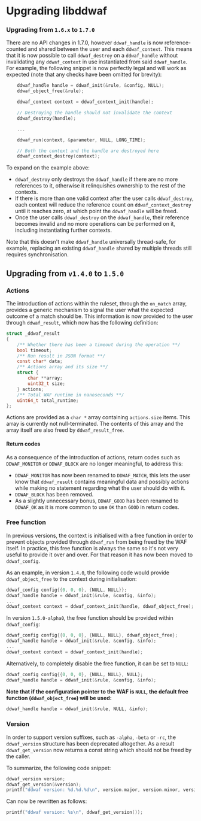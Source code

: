 # Upgrading libddwaf

### Upgrading from `1.6.x` to `1.7.0`

There are no API changes in 1.7.0, however `ddwaf_handle` is now reference-counted and shared between the user and each `ddwaf_context`. This means that it is now possible to call `ddwaf_destroy` on a `ddwaf_handle` without invalidating any `ddwaf_context` in use instantiated from said `ddwaf_handle`. For example, the following snippet is now perfectly legal and will work as expected (note that any checks have been omitted for brevity):

```c
    ddwaf_handle handle = ddwaf_init(&rule, &config, NULL);
    ddwaf_object_free(&rule);

    ddwaf_context context = ddwaf_context_init(handle);

    // Destroying the handle should not invalidate the context
    ddwaf_destroy(handle);

    ...

    ddwaf_run(context, &parameter, NULL, LONG_TIME);

    // Both the context and the handle are destroyed here
    ddwaf_context_destroy(context);
```

To expand on the example above:
- `ddwaf_destroy` only destroys the `ddwaf_handle` if there are no more references to it, otherwise it relinquishes ownership to the rest of the contexts.
- If there is more than one valid context after the user calls `ddwaf_destroy`, each context will reduce the reference count on `ddwaf_context_destroy` until it reaches zero, at which point the `ddwaf_handle` will be freed.
- Once the user calls `ddwaf_destroy` on the `ddwaf_handle`, their reference becomes invalid and no more operations can be performed on it, including instantiating further contexts.

Note that this doesn't make `ddwaf_handle` universally thread-safe, for example, replacing an existing `ddwaf_handle` shared by multiple threads still requires synchronisation.

## Upgrading from `v1.4.0` to `1.5.0`

### Actions

The introduction of actions within the ruleset, through the `on_match` array, provides a generic mechanism to signal the user what the expected outcome of a match should be. This information is now provided to the user through `ddwaf_result`, which now has the following definition:

```c
struct _ddwaf_result
{
    /** Whether there has been a timeout during the operation **/
    bool timeout;
    /** Run result in JSON format **/
    const char* data;
    /** Actions array and its size **/
    struct {
        char **array;
        uint32_t size;
    } actions;
    /** Total WAF runtime in nanoseconds **/
    uint64_t total_runtime;
};
```

Actions are provided as a `char *` array containing `actions.size` items. This array is currently not null-terminated. The contents of this array and the array itself are also freed by `ddwaf_result_free`.

#### Return codes

As a consequence of the introduction of actions, return codes such as `DDWAF_MONITOR` or `DDWAF_BLOCK` are no longer meaningful, to address this:
- `DDWAF_MONITOR` has now been renamed to `DDWAF_MATCH`, this lets the user know that `ddwaf_result` contains meaningful data and possibly actions while making no statement regarding what the user should do with it.
- `DDWAF_BLOCK` has been removed.
- As a slightly unnecessary bonus, `DDWAF_GOOD` has been renamed to `DDWAF_OK` as it is more common to use `OK` than `GOOD` in return codes.

### Free function

In previous versions, the context is initialised with a free function in order to prevent objects provided through `ddwaf_run` from being freed by the WAF itself. In practice, this free function is always the same so it's not very useful to provide it over and over. For that reason it has now been moved to `ddwaf_config`.

As an example, in version `1.4.0`, the following code would provide `ddwaf_object_free` to the context during initialisation:

```c
ddwaf_config config{{0, 0, 0}, {NULL, NULL}};
ddwaf_handle handle = ddwaf_init(&rule, &config, &info);
...
ddwaf_context context = ddwaf_context_init(handle, ddwaf_object_free);
```

In version `1.5.0-alpha0`, the free function should be provided within `ddwaf_config`:
```c
ddwaf_config config{{0, 0, 0}, {NULL, NULL}, ddwaf_object_free};
ddwaf_handle handle = ddwaf_init(&rule, &config, &info);
...
ddwaf_context context = ddwaf_context_init(handle);
```

Alternatively, to completely disable the free function, it can be set to `NULL`:
```c
ddwaf_config config{{0, 0, 0}, {NULL, NULL}, NULL};
ddwaf_handle handle = ddwaf_init(&rule, &config, &info);
```

**Note that if the configuration pointer to the WAF is `NULL`, the default free function (`ddwaf_object_free`) will be used:**
```c
ddwaf_handle handle = ddwaf_init(&rule, NULL, &info);
```

### Version

In order to support version suffixes, such as `-alpha`, `-beta` or `-rc`, the `ddwaf_version` structure has been deprecated altogether. As a result `ddwaf_get_version` now returns a const string which should not be freed by the caller.

To summarize, the following code snippet:

```c
ddwaf_version version;
ddwaf_get_version(&version);
printf("ddwaf version: %d.%d.%d\n", version.major, version.minor, version.patch);
```

Can now be rewritten as follows:

```c
printf("ddwaf version: %s\n", ddwaf_get_version());
```
